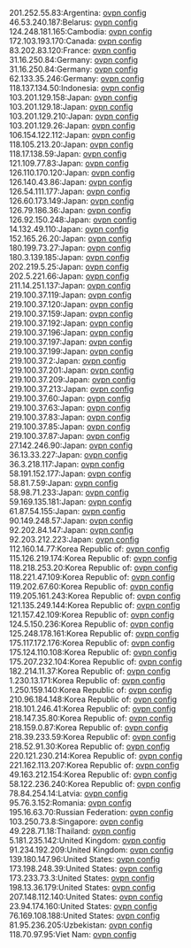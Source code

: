 201.252.55.83:Argentina: [ovpn config](vpn/201_252_55_83.ovpn)  
46.53.240.187:Belarus: [ovpn config](vpn/46_53_240_187.ovpn)  
124.248.181.165:Cambodia: [ovpn config](vpn/124_248_181_165.ovpn)  
172.103.193.170:Canada: [ovpn config](vpn/172_103_193_170.ovpn)  
83.202.83.120:France: [ovpn config](vpn/83_202_83_120.ovpn)  
31.16.250.84:Germany: [ovpn config](vpn/31_16_250_84.ovpn)  
31.16.250.84:Germany: [ovpn config](vpn/31_16_250_84.ovpn)  
62.133.35.246:Germany: [ovpn config](vpn/62_133_35_246.ovpn)  
118.137.134.50:Indonesia: [ovpn config](vpn/118_137_134_50.ovpn)  
103.201.129.158:Japan: [ovpn config](vpn/103_201_129_158.ovpn)  
103.201.129.18:Japan: [ovpn config](vpn/103_201_129_18.ovpn)  
103.201.129.210:Japan: [ovpn config](vpn/103_201_129_210.ovpn)  
103.201.129.26:Japan: [ovpn config](vpn/103_201_129_26.ovpn)  
106.154.122.112:Japan: [ovpn config](vpn/106_154_122_112.ovpn)  
118.105.213.20:Japan: [ovpn config](vpn/118_105_213_20.ovpn)  
118.17.138.59:Japan: [ovpn config](vpn/118_17_138_59.ovpn)  
121.109.77.83:Japan: [ovpn config](vpn/121_109_77_83.ovpn)  
126.110.170.120:Japan: [ovpn config](vpn/126_110_170_120.ovpn)  
126.140.43.86:Japan: [ovpn config](vpn/126_140_43_86.ovpn)  
126.54.111.177:Japan: [ovpn config](vpn/126_54_111_177.ovpn)  
126.60.173.149:Japan: [ovpn config](vpn/126_60_173_149.ovpn)  
126.79.186.36:Japan: [ovpn config](vpn/126_79_186_36.ovpn)  
126.92.150.248:Japan: [ovpn config](vpn/126_92_150_248.ovpn)  
14.132.49.110:Japan: [ovpn config](vpn/14_132_49_110.ovpn)  
152.165.26.20:Japan: [ovpn config](vpn/152_165_26_20.ovpn)  
180.199.73.27:Japan: [ovpn config](vpn/180_199_73_27.ovpn)  
180.3.139.185:Japan: [ovpn config](vpn/180_3_139_185.ovpn)  
202.219.5.25:Japan: [ovpn config](vpn/202_219_5_25.ovpn)  
202.5.221.66:Japan: [ovpn config](vpn/202_5_221_66.ovpn)  
211.14.251.137:Japan: [ovpn config](vpn/211_14_251_137.ovpn)  
219.100.37.119:Japan: [ovpn config](vpn/219_100_37_119.ovpn)  
219.100.37.120:Japan: [ovpn config](vpn/219_100_37_120.ovpn)  
219.100.37.159:Japan: [ovpn config](vpn/219_100_37_159.ovpn)  
219.100.37.192:Japan: [ovpn config](vpn/219_100_37_192.ovpn)  
219.100.37.196:Japan: [ovpn config](vpn/219_100_37_196.ovpn)  
219.100.37.197:Japan: [ovpn config](vpn/219_100_37_197.ovpn)  
219.100.37.199:Japan: [ovpn config](vpn/219_100_37_199.ovpn)  
219.100.37.2:Japan: [ovpn config](vpn/219_100_37_2.ovpn)  
219.100.37.201:Japan: [ovpn config](vpn/219_100_37_201.ovpn)  
219.100.37.209:Japan: [ovpn config](vpn/219_100_37_209.ovpn)  
219.100.37.213:Japan: [ovpn config](vpn/219_100_37_213.ovpn)  
219.100.37.60:Japan: [ovpn config](vpn/219_100_37_60.ovpn)  
219.100.37.63:Japan: [ovpn config](vpn/219_100_37_63.ovpn)  
219.100.37.83:Japan: [ovpn config](vpn/219_100_37_83.ovpn)  
219.100.37.85:Japan: [ovpn config](vpn/219_100_37_85.ovpn)  
219.100.37.87:Japan: [ovpn config](vpn/219_100_37_87.ovpn)  
27.142.246.90:Japan: [ovpn config](vpn/27_142_246_90.ovpn)  
36.13.33.227:Japan: [ovpn config](vpn/36_13_33_227.ovpn)  
36.3.218.117:Japan: [ovpn config](vpn/36_3_218_117.ovpn)  
58.191.152.177:Japan: [ovpn config](vpn/58_191_152_177.ovpn)  
58.81.7.59:Japan: [ovpn config](vpn/58_81_7_59.ovpn)  
58.98.71.233:Japan: [ovpn config](vpn/58_98_71_233.ovpn)  
59.169.135.181:Japan: [ovpn config](vpn/59_169_135_181.ovpn)  
61.87.54.155:Japan: [ovpn config](vpn/61_87_54_155.ovpn)  
90.149.248.57:Japan: [ovpn config](vpn/90_149_248_57.ovpn)  
92.202.84.147:Japan: [ovpn config](vpn/92_202_84_147.ovpn)  
92.203.212.223:Japan: [ovpn config](vpn/92_203_212_223.ovpn)  
112.160.14.77:Korea Republic of: [ovpn config](vpn/112_160_14_77.ovpn)  
115.126.219.174:Korea Republic of: [ovpn config](vpn/115_126_219_174.ovpn)  
118.218.253.20:Korea Republic of: [ovpn config](vpn/118_218_253_20.ovpn)  
118.221.47.109:Korea Republic of: [ovpn config](vpn/118_221_47_109.ovpn)  
119.202.67.60:Korea Republic of: [ovpn config](vpn/119_202_67_60.ovpn)  
119.205.161.243:Korea Republic of: [ovpn config](vpn/119_205_161_243.ovpn)  
121.135.249.144:Korea Republic of: [ovpn config](vpn/121_135_249_144.ovpn)  
121.157.42.109:Korea Republic of: [ovpn config](vpn/121_157_42_109.ovpn)  
124.5.150.236:Korea Republic of: [ovpn config](vpn/124_5_150_236.ovpn)  
125.248.178.161:Korea Republic of: [ovpn config](vpn/125_248_178_161.ovpn)  
175.117.172.176:Korea Republic of: [ovpn config](vpn/175_117_172_176.ovpn)  
175.124.110.108:Korea Republic of: [ovpn config](vpn/175_124_110_108.ovpn)  
175.207.232.104:Korea Republic of: [ovpn config](vpn/175_207_232_104.ovpn)  
182.214.11.37:Korea Republic of: [ovpn config](vpn/182_214_11_37.ovpn)  
1.230.13.171:Korea Republic of: [ovpn config](vpn/1_230_13_171.ovpn)  
1.250.159.140:Korea Republic of: [ovpn config](vpn/1_250_159_140.ovpn)  
210.96.184.148:Korea Republic of: [ovpn config](vpn/210_96_184_148.ovpn)  
218.101.246.41:Korea Republic of: [ovpn config](vpn/218_101_246_41.ovpn)  
218.147.35.80:Korea Republic of: [ovpn config](vpn/218_147_35_80.ovpn)  
218.159.0.87:Korea Republic of: [ovpn config](vpn/218_159_0_87.ovpn)  
218.39.233.59:Korea Republic of: [ovpn config](vpn/218_39_233_59.ovpn)  
218.52.91.30:Korea Republic of: [ovpn config](vpn/218_52_91_30.ovpn)  
220.121.230.214:Korea Republic of: [ovpn config](vpn/220_121_230_214.ovpn)  
221.162.113.207:Korea Republic of: [ovpn config](vpn/221_162_113_207.ovpn)  
49.163.212.154:Korea Republic of: [ovpn config](vpn/49_163_212_154.ovpn)  
58.122.236.240:Korea Republic of: [ovpn config](vpn/58_122_236_240.ovpn)  
78.84.254.14:Latvia: [ovpn config](vpn/78_84_254_14.ovpn)  
95.76.3.152:Romania: [ovpn config](vpn/95_76_3_152.ovpn)  
195.16.63.70:Russian Federation: [ovpn config](vpn/195_16_63_70.ovpn)  
103.250.73.8:Singapore: [ovpn config](vpn/103_250_73_8.ovpn)  
49.228.71.18:Thailand: [ovpn config](vpn/49_228_71_18.ovpn)  
5.181.235.142:United Kingdom: [ovpn config](vpn/5_181_235_142.ovpn)  
91.234.192.209:United Kingdom: [ovpn config](vpn/91_234_192_209.ovpn)  
139.180.147.96:United States: [ovpn config](vpn/139_180_147_96.ovpn)  
173.198.248.39:United States: [ovpn config](vpn/173_198_248_39.ovpn)  
173.233.73.3:United States: [ovpn config](vpn/173_233_73_3.ovpn)  
198.13.36.179:United States: [ovpn config](vpn/198_13_36_179.ovpn)  
207.148.112.140:United States: [ovpn config](vpn/207_148_112_140.ovpn)  
23.94.174.160:United States: [ovpn config](vpn/23_94_174_160.ovpn)  
76.169.108.188:United States: [ovpn config](vpn/76_169_108_188.ovpn)  
81.95.236.205:Uzbekistan: [ovpn config](vpn/81_95_236_205.ovpn)  
118.70.97.95:Viet Nam: [ovpn config](vpn/118_70_97_95.ovpn)  
